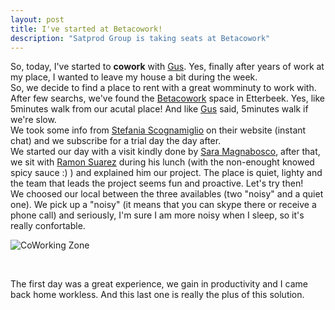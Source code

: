 ```yaml
---
layout: post
title: I've started at Betacowork!
description: "Satprod Group is taking seats at Betacowork"
---
```


So, today, I've started to **cowork** with [Gus](https://be.linkedin.com/in/aborsu). Yes, finally after years of work at my place, I wanted to leave my house a bit during the week.
<br>
So, we decide to find a place to rent with a great womminuty to work with. After few searchs, we've found the [Betacowork](http://www.betacowork.com/) space in Etterbeek. Yes, like 5minutes walk from our acutal place! And like [Gus](https://be.linkedin.com/in/aborsu) said, 5minutes walk if we're slow.
<br>
We took some info from [Stefania Scognamiglio](http://www.betacowork.com/profile/?profile_id=851) on their website (instant chat) and we subscribe for a trial day the day after.
<br>
We started our day with a visit kindly done by [Sara Magnabosco](http://www.betacowork.com/profile/1610/sara-magnabosco/), after that, we sit with [Ramon Suarez](http://www.betacowork.com/profile/?profile_id=181) during his lunch (with the non-enought knowed spicy sauce :) ) and explained him our project. The place is quiet, lighty and the team that leads the project seems fun and proactive. Let's try then!
<br>
We choosed our local between the three availables (two "noisy" and a quiet one). We pick up a "noisy" (it means that you can skype there or receive a phone call) and seriously, I'm sure I am more noisy when I sleep, so it's really confortable.

![CoWorking Zone][1]

<br>


The first day was a great experience, we gain in productivity and I came back home workless. And this last one is really the plus of this solution.


[1]: http://www.betacowork.com/wp-content/uploads/2013/05/David_Plas_Betagroup_8373-550x365.jpg  "Here is a coworking zone"
